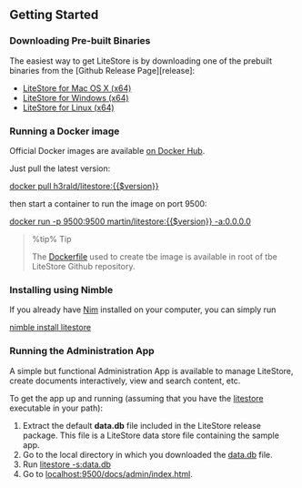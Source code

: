 ## Getting Started


### Downloading Pre-built Binaries

The easiest way to get LiteStore is by downloading one of the prebuilt binaries from the [Github Release Page][release]:

  * [LiteStore for Mac OS X (x64)](https://github.com/h3rald/litestore/releases/download/{{$version}}/litestore_{{$version}}_macosx_x64.zip) 
  * [LiteStore for Windows (x64)](https://github.com/h3rald/litestore/releases/download/{{$version}}/litestore_{{$version}}_windows_x64.zip)
  * [LiteStore for Linux (x64)](https://github.com/h3rald/litestore/releases/download/{{$version}}/litestore_{{$version}}_linux_x64.zip)
  
### Running a Docker image

Official Docker images are available [on Docker Hub](https://hub.docker.com/repository/docker/h3rald/litestore).

Just pull the latest version:

[docker pull h3rald/litestore:{{$version}}](class:cmd)

then start a container to run the image on port 9500:

[docker run -p 9500:9500 martin/litestore:{{$version}} -a:0.0.0.0](class:cmd)

> %tip%
> Tip
> 
> The [Dockerfile](https://github.com/h3rald/litestore/blob/master/Dockerfile) used to create tbe image is available in root of tbe LiteStore Github repository.

### Installing using Nimble

If you already have [Nim](http://nim-lang.org/) installed on your computer, you can simply run

[nimble install litestore](class:cmd)

### Running the Administration App

A simple but functional Administration App is available to manage LiteStore, create documents interactively, view and search content, etc. 

To get the app up and running (assuming that you have the [litestore](class:cmd) executable in your path):

1. Extract the default **data.db** file included in the LiteStore release package. This file is a LiteStore data store file containing the sample app.
2. Go to the local directory in which you downloaded the [data.db](class:cmd) file.
3. Run [litestore -s:data.db](class:cmd)
4. Go to [localhost:9500/docs/admin/index.html](http://localhost:9500/docs/admin/index.html).
